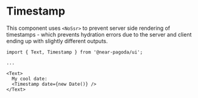 # Timestamp

This component uses `<NoSsr>` to prevent server side rendering of timestamps - which prevents hydration errors due to the server and client ending up with slightly different outputs.

```tsx
import { Text, Timestamp } from '@near-pagoda/ui';

...

<Text>
  My cool date:
  <Timestamp date={new Date()} />
</Text>

```
